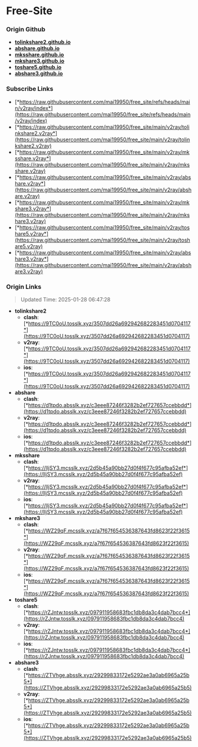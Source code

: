 # Free-Site

### Origin Github

- [**tolinkshare2.github.io**](https://github.com/tolinkshare2/tolinkshare2.github.io)
- [**abshare.github.io**](https://github.com/abshare/abshare.github.io)
- [**mksshare.github.io**](https://github.com/mksshare/mksshare.github.io)
- [**mkshare3.github.io**](https://github.com/mkshare3/mkshare3.github.io)
- [**toshare5.github.io**](https://github.com/toshare5/toshare5.github.io)
- [**abshare3.github.io**](https://github.com/abshare3/abshare3.github.io)

### Subscribe Links

- [*https://raw.githubusercontent.com/mai19950/free_site/refs/heads/main/v2ray/index*](https://raw.githubusercontent.com/mai19950/free_site/refs/heads/main/v2ray/index)
- [*https://raw.githubusercontent.com/mai19950/free_site/main/v2ray/tolinkshare2.v2ray*](https://raw.githubusercontent.com/mai19950/free_site/main/v2ray/tolinkshare2.v2ray)
- [*https://raw.githubusercontent.com/mai19950/free_site/main/v2ray/mksshare.v2ray*](https://raw.githubusercontent.com/mai19950/free_site/main/v2ray/mksshare.v2ray)
- [*https://raw.githubusercontent.com/mai19950/free_site/main/v2ray/abshare.v2ray*](https://raw.githubusercontent.com/mai19950/free_site/main/v2ray/abshare.v2ray)
- [*https://raw.githubusercontent.com/mai19950/free_site/main/v2ray/mkshare3.v2ray*](https://raw.githubusercontent.com/mai19950/free_site/main/v2ray/mkshare3.v2ray)
- [*https://raw.githubusercontent.com/mai19950/free_site/main/v2ray/toshare5.v2ray*](https://raw.githubusercontent.com/mai19950/free_site/main/v2ray/toshare5.v2ray)
- [*https://raw.githubusercontent.com/mai19950/free_site/main/v2ray/abshare3.v2ray*](https://raw.githubusercontent.com/mai19950/free_site/main/v2ray/abshare3.v2ray)

### Origin Links

> Updated Time: 2025-01-28 06:47:28

- **tolinkshare2**
  - **clash**: [*https://9TC0oU.tosslk.xyz/3507dd26a692942682283451d0704117*](https://9TC0oU.tosslk.xyz/3507dd26a692942682283451d0704117)
  - **v2ray**: [*https://9TC0oU.tosslk.xyz/3507dd26a692942682283451d0704117*](https://9TC0oU.tosslk.xyz/3507dd26a692942682283451d0704117)
  - **ios**: [*https://9TC0oU.tosslk.xyz/3507dd26a692942682283451d0704117*](https://9TC0oU.tosslk.xyz/3507dd26a692942682283451d0704117)
- **abshare**
  - **clash**: [*https://d1tpdo.absslk.xyz/c3eee87246f3282b2ef727657ccebbdd*](https://d1tpdo.absslk.xyz/c3eee87246f3282b2ef727657ccebbdd)
  - **v2ray**: [*https://d1tpdo.absslk.xyz/c3eee87246f3282b2ef727657ccebbdd*](https://d1tpdo.absslk.xyz/c3eee87246f3282b2ef727657ccebbdd)
  - **ios**: [*https://d1tpdo.absslk.xyz/c3eee87246f3282b2ef727657ccebbdd*](https://d1tpdo.absslk.xyz/c3eee87246f3282b2ef727657ccebbdd)
- **mksshare**
  - **clash**: [*https://lljSY3.mcsslk.xyz/2d5b45a90bb27d0f4f677c95afba52ef*](https://lljSY3.mcsslk.xyz/2d5b45a90bb27d0f4f677c95afba52ef)
  - **v2ray**: [*https://lljSY3.mcsslk.xyz/2d5b45a90bb27d0f4f677c95afba52ef*](https://lljSY3.mcsslk.xyz/2d5b45a90bb27d0f4f677c95afba52ef)
  - **ios**: [*https://lljSY3.mcsslk.xyz/2d5b45a90bb27d0f4f677c95afba52ef*](https://lljSY3.mcsslk.xyz/2d5b45a90bb27d0f4f677c95afba52ef)
- **mkshare3**
  - **clash**: [*https://WZ29qF.mcsslk.xyz/a7f67f654536387643fd8623f22f3615*](https://WZ29qF.mcsslk.xyz/a7f67f654536387643fd8623f22f3615)
  - **v2ray**: [*https://WZ29qF.mcsslk.xyz/a7f67f654536387643fd8623f22f3615*](https://WZ29qF.mcsslk.xyz/a7f67f654536387643fd8623f22f3615)
  - **ios**: [*https://WZ29qF.mcsslk.xyz/a7f67f654536387643fd8623f22f3615*](https://WZ29qF.mcsslk.xyz/a7f67f654536387643fd8623f22f3615)
- **toshare5**
  - **clash**: [*https://rZJntw.tosslk.xyz/097911958683fbc1db8da3c4dab7bcc4*](https://rZJntw.tosslk.xyz/097911958683fbc1db8da3c4dab7bcc4)
  - **v2ray**: [*https://rZJntw.tosslk.xyz/097911958683fbc1db8da3c4dab7bcc4*](https://rZJntw.tosslk.xyz/097911958683fbc1db8da3c4dab7bcc4)
  - **ios**: [*https://rZJntw.tosslk.xyz/097911958683fbc1db8da3c4dab7bcc4*](https://rZJntw.tosslk.xyz/097911958683fbc1db8da3c4dab7bcc4)
- **abshare3**
  - **clash**: [*https://ZTVhge.absslk.xyz/29299833172e5292ae3a0ab6965a25b5*](https://ZTVhge.absslk.xyz/29299833172e5292ae3a0ab6965a25b5)
  - **v2ray**: [*https://ZTVhge.absslk.xyz/29299833172e5292ae3a0ab6965a25b5*](https://ZTVhge.absslk.xyz/29299833172e5292ae3a0ab6965a25b5)
  - **ios**: [*https://ZTVhge.absslk.xyz/29299833172e5292ae3a0ab6965a25b5*](https://ZTVhge.absslk.xyz/29299833172e5292ae3a0ab6965a25b5)
